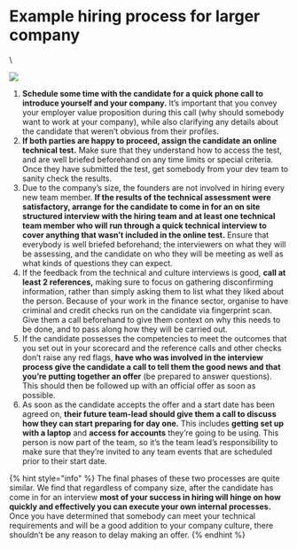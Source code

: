 # Example hiring process for larger company

\


![](https://d3qdc2zh3mwabb.cloudfront.net/images/resources/largecompanyprocess.png)

1. **Schedule some time with the candidate for a quick phone call to introduce yourself and your company.** It’s important that you convey your employer value proposition during this call (why should somebody want to work at your company), while also clarifying any details about the candidate that weren’t obvious from their profiles.
2. **If both parties are happy to proceed, assign the candidate an online technical test.** Make sure that they understand how to access the test, and are well briefed beforehand on any time limits or special criteria. Once they have submitted the test, get somebody from your dev team to sanity check the results.
3. Due to the company’s size, the founders are not involved in hiring every new team member. **If the results of the technical assessment were satisfactory, arrange for the candidate to come in for an on site structured interview with the hiring team and at least one technical team member who will run through a quick technical interview to cover anything that wasn’t included in the online test.** Ensure that everybody is well briefed beforehand; the interviewers on what they will be assessing, and the candidate on who they will be meeting as well as what kinds of questions they can expect.
4. If the feedback from the technical and culture interviews is good, **call at least 2 references,** making sure to focus on gathering disconfirming information, rather than simply asking them to list what they liked about the person. Because of your work in the finance sector, organise to have criminal and credit checks run on the candidate via fingerprint scan. Give them a call beforehand to give them context on why this needs to be done, and to pass along how they will be carried out.
5. If the candidate possesses the competencies to meet the outcomes that you set out in your scorecard and the reference calls and other checks don’t raise any red flags, **have who was involved in the interview process give the candidate a call to tell them the good news and that you’re putting together an offer** (be prepared to answer questions). This should then be followed up with an official offer as soon as possible.
6. As soon as the candidate accepts the offer and a start date has been agreed on, **their future team-lead should give them a call to discuss how they can start preparing for day one.** This includes **getting set up with a laptop** and **access for accounts** they’re going to be using. This person is now part of the team, so it’s the team lead’s responsibility to make sure that they’re invited to any team events that are scheduled prior to their start date.

{% hint style="info" %}
The final phases of these two processes are quite similar. We find that regardless of company size, after the candidate has come in for an interview **most of your success in hiring will hinge on how quickly and effectively you can execute your own internal processes.** Once you have determined that somebody can meet your technical requirements and will be a good addition to your company culture, there shouldn’t be any reason to delay making an offer.
{% endhint %}
